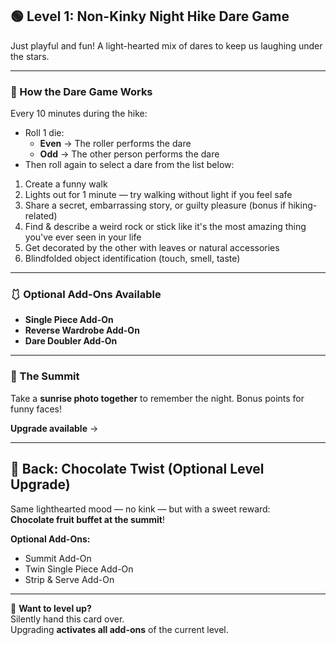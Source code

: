 ## 🟢 Level 1: Non-Kinky Night Hike Dare Game

Just playful and fun! A light-hearted mix of dares to keep us laughing under the stars.

---

### 🎲 How the Dare Game Works

Every 10 minutes during the hike:

- Roll 1 die:  
  - **Even** → The roller performs the dare  
  - **Odd** → The other person performs the dare  
- Then roll again to select a dare from the list below:

1. Create a funny walk  
2. Lights out for 1 minute — try walking without light if you feel safe  
3. Share a secret, embarrassing story, or guilty pleasure (bonus if hiking-related)  
4. Find & describe a weird rock or stick like it's the most amazing thing you've ever seen in your life 
5. Get decorated by the other with leaves or natural accessories  
6. Blindfolded object identification (touch, smell, taste)

---

### 🩱 Optional Add-Ons Available

- **Single Piece Add-On**  
- **Reverse Wardrobe Add-On**
- **Dare Doubler Add-On**

---

### 🌄 The Summit

Take a **sunrise photo together** to remember the night.
Bonus points for funny faces!

**Upgrade available** →

---

## 🍫 Back: Chocolate Twist (Optional Level Upgrade)

Same lighthearted mood — no kink — but with a sweet reward:  
**Chocolate fruit buffet at the summit**!

**Optional Add-Ons:**

- Summit Add-On  
- Twin Single Piece Add-On  
- Strip & Serve Add-On

---

💌 **Want to level up?**  
Silently hand this card over.  
Upgrading **activates all add-ons** of the current level.  
